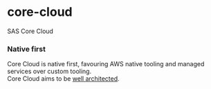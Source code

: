 # core-cloud
SAS Core Cloud

### Native first

Core Cloud is native first, favouring AWS native tooling and managed services over custom tooling.\
Core Cloud aims to be [well architected](https://aws.amazon.com/architecture/well-architected).
